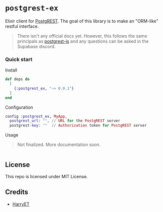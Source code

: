# `postgrest-ex`

Elixir client for [PostgREST](https://postgrest.org). The goal of this library is to make an "ORM-like" restful interface. 

> There isn't any official docs yet. However, this follows the same principals as [postgrest-js](https://github.com/supabase/postgrest-js) and any questions can be asked in the Supabase discord.

### Quick start

Install

```exs
def deps do
  [
    {:postgrest_ex, "~> 0.0.1"}
  ]
end
```

Configuration
```exs
config :postgrest_ex, MyApp,
  postgrest_url: "", // URL for the PostgREST server
  postgrest-key: ""  // Authorization token for PostgREST server
```

Usage

> Not finalized. More documentation soon.

```ex
```

## License

This repo is licensed under MIT License.

## Credits

- [HarryET](https://github.com/HarryET)
